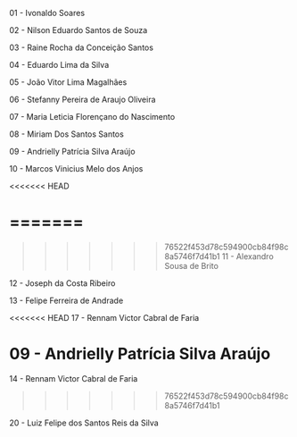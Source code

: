 01 - Ivonaldo Soares

02 - Nilson Eduardo Santos de Souza

03 - Raine Rocha da Conceição Santos

04 - Eduardo Lima da Silva

05 - João Vitor Lima Magalhães

06 - Stefanny Pereira de Araujo Oliveira

07 - Maria Leticia Florençano do Nascimento

08 - Miriam Dos Santos Santos 

09 - Andrielly Patrícia Silva Araújo

10 - Marcos Vinicius Melo dos Anjos

<<<<<<< HEAD







=======
=======
>>>>>>> 76522f453d78c594900cb84f98c8a5746f7d41b1
11 - Alexandro Sousa de Brito

12 - Joseph da Costa Ribeiro

13 - Felipe Ferreira de Andrade

<<<<<<< HEAD
17 -  Rennam Victor Cabral de Faria

09 - Andrielly Patrícia Silva Araújo
=======
14 - Rennam Victor Cabral de Faria
>>>>>>> 76522f453d78c594900cb84f98c8a5746f7d41b1



















20 - Luiz Felipe dos Santos Reis da Silva

